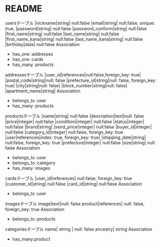 # README

usersテーブル
|nickname|string| null:false
|email|string| null:false, unique: true, 
|password|string| null:false
|password_conform|string| null:false
|first_name|string| null:false
|last_name|string| null:false
|first_name_kana|string| null:false
|last_name_kana|string| null:false
|birthday|date| null:false
Association
- has_one :addresses
- has_one :cards
- has_many :products


addressesテーブル
|user_id|references|null:false,foreign_key: true|
|postal_code|string|null: false
|prefecture_id|string|null: false, foreign_key: true|
|city|string|null: false|
|block_number|string|null: false|
|apartment_name|string|
Association
- belongs_to :user
- has_many :products

productsテーブル
|name|string| null:false
|description|text|null: false
|price|integer| null:false
|condition|integer| null:false
|status|integer| null:false
|brand|string|
|send_price|integer| null:false
|buyer_id|integer| null:false
|category_id|integer| null:false, foreign_key: true
|user|references|index: true, foreign_key: true|
|shipping_date|string| null:false, foreign_key: true
|prefecture|integer| null:false
|size|string| null: false
Association
- belongs_to :user
- belongs_to :category
- has_many :images


cardsテーブル
|user_id|references| null:false, foreign_key: true
|customer_id|string| null:false
|card_id|string| null:false
Association
- belongs_to :user

imagesテーブル
image|text|null: false
product|references| null: false, foreign_key: true
Association
- belongs_to :products

categoriesテーブル
name| string | null: false
ancestry| string
Association
- has_many:product


